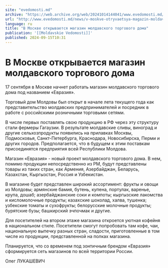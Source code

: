 ```yaml
---
site: "evedomosti.md"
archive: "https://web.archive.org/web/20241014144041/www.evedomosti.md/news/v-moskve-otryvaetsya-magazin-moldavskogo-torgovogo-doma"
url: "http://www.evedomosti.md/news/v-moskve-otryvaetsya-magazin-moldavskogo-torgovogo-doma"
language: ru
title: "В Москве открывается магазин молдавского торгового дома"
publication: '[[Moldavskie Vedomosti]]'
published: 2024-09-15T10:31
---
```


# В Москве открывается магазин молдавского торгового дома

17 сентября в Москве начнет работать магазин молдавского торгового дома под названием «Евразия».

Торговый дом Молдовы был открыт в начале лета текущего года как представительство молдавских предпринимателей и посредник в работе с российскими розничными торговыми сетями.

В числе первых поставлять свою продукцию в РФ через эту структуру стали фермеры Гагаузии. В результате молдавские сливы, виноград и другие сельхозпродукты появились на прилавках Москвы, Подмосковья, Санкт-Петербурга, Краснодара, Новосибирска, Перми и других городов. Предполагается, что в будущем к этим поставкам присоединятся предприятия всей Республики Молдова.

Магазин «Евразия» - новый проект молдавского торгового дома. В нем, помимо продукции непосредственно из РМ, будут представлены товары из таких стран, как Армения, Азербайджан, Беларусь, Казахстан, Кыргызстан, Россия и Узбекистан.

В магазине будет представлен широкий ассортимент: фрукты и овощи из Молдовы; армянские бамия, бутень, купена, портулак, варенье, крупа, дошаб; азербайджанские соки и компоты; кыргызские лакомства и кисломолочные продукты; казахские шоколад, халва, тушенка; узбекские томаты и сухофрукты; белорусские молочные продукты; бурятские бузы; башкирский эчпочмак и другие.

Для посетителей на втором этаже магазина откроется уютная кофейня в национальном стиле. Посетители смогут попробовать там кофе, чаи, национальную выпечку разных стран, сладости, приготовленные в том числе из продукции, представленной на полках магазина.

Планируется, что со временем под зонтичным брендом «Евразия» сформируется сеть магазинов по всей территории России.

Олег ЛУКАШЕВИЧ